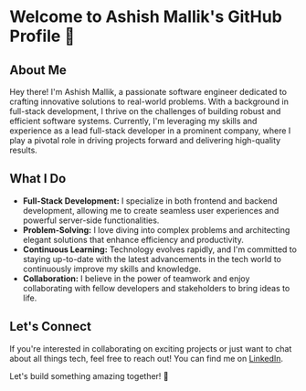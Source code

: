 # Welcome to Ashish Mallik's GitHub Profile 👋

## About Me

Hey there! I'm Ashish Mallik, a passionate software engineer dedicated to crafting innovative solutions to real-world problems. With a background in full-stack development, I thrive on the challenges of building robust and efficient software systems. Currently, I'm leveraging my skills and experience as a lead full-stack developer in a prominent company, where I play a pivotal role in driving projects forward and delivering high-quality results.

## What I Do

- **Full-Stack Development:** I specialize in both frontend and backend development, allowing me to create seamless user experiences and powerful server-side functionalities.
- **Problem-Solving:** I love diving into complex problems and architecting elegant solutions that enhance efficiency and productivity.
- **Continuous Learning:** Technology evolves rapidly, and I'm committed to staying up-to-date with the latest advancements in the tech world to continuously improve my skills and knowledge.
- **Collaboration:** I believe in the power of teamwork and enjoy collaborating with fellow developers and stakeholders to bring ideas to life.

## Let's Connect

If you're interested in collaborating on exciting projects or just want to chat about all things tech, feel free to reach out! You can find me on [LinkedIn](https://www.linkedin.com/in/ashish-mallik-38a293152/).

Let's build something amazing together! 🚀
